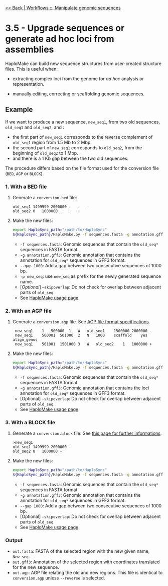 [<< Back | Workflows ::: Manipulate genomic sequences](edit_sequences.md)

# 3.5 - Upgrade sequences or generate ad hoc loci from assemblies 

HaploMake can build new sequence structures from user-created structure files. This is useful when:

* extracting complex loci from the genome for _ad hoc_ analysis or representation.

* manually editing, correcting or scaffolding genomic sequences.

  

## Example
If we want to produce a new sequence, `new_seq1`, from two old sequences, `old_seq1` and `old_seq2`, and :

* the first part of `new_seq1` corresponds to the reverse complement of `old_seq1` region from 1.5 Mb to 2 Mbp.
* the second part of `new_seq1`  corresponds to `old_seq2`, from the beginning of `old_seq2` to 1 Mbp.
* and there is a 1 Kb gap between the two old sequences.

The procedure differs based on the file format used for the conversion file (`BED`, `AGP` or `BLOCK`).

### 1. With a BED file

1. Generate a `conversion.bed` file:

   ```
   old_seq1	1499999	2000000	.	.	-
   old_seq2	0	1000000	.	.   +   
   ```

   

2. Make the new files:
   ```bash
   export HaploSync_path="/path/to/HaploSync"
   ${HaploSync_path}/HaploMake.py -f sequences.fasta -g annotation.gff3 -s conversion.bed --gap 1000 --format BED -p new_seq
   ```
   * `-f sequences.fasta`: Genomic sequences that contain the `old_seq*` sequences in FASTA format.
   * `-g annotation.gff3`: Genomic annotation that contains the annotation for `old_seq*` sequences in GFF3 format.
   * `--gap 1000`: Add a gap between two consecutive sequences of 1000 bp.
   * `-p new_seq`: use `new_seq` as prefix for the newly generated sequence name.
   * [*Optional*] `—skipoverlap`: Do not check for overlap between adjacent parts of `old_seq`.
   * See [HaploMake usage page](../Usage/HaploMake_usage.md).

### 2. With an AGP file

1. Generate a `conversion.agp` file. See [AGP file format specifications](https://www.ncbi.nlm.nih.gov/assembly/agp/AGP_Specification/).
   ```
    new_seq1	1	500000	1	W	old_seq1	1500000	2000000	-
    new_seq1	500001	501000	2	N	1000	scaffold	yes	align_genus
    new_seq1	501001	1501000	3	W	old_seq2	1	1000000 +   
   ```

2. Make the new files:
   ```bash
   export HaploSync_path="/path/to/HaploSync"
   ${HaploSync_path}/HaploMake.py -f sequences.fasta -g annotation.gff3 -s conversion.agp --format AGP 
   ```
   * `-f sequences.fasta`: Genomic sequences that contain the `old_seq*` sequences in FASTA format.
   * `-g annotation.gff3`: Genomic annotation that contains the loci annotation for `old_seq*` sequences in GFF3 format.
   * [Optional] `—skipoverlap`: Do not check for overlap between adjacent parts of `old_seq`.
   * See [HaploMake usage page](../Usage/HaploMake_usage.md).

### 3. With a BLOCK file

1. Generate a `conversion.block` file. See [this page for further informations](../block_format.md). 

   ```
   >new_seq1
   old_seq1	1499999	2000000	-
   old_seq2	0	1000000	+
   ```

2. Make the new files:

   ```bash
   export HaploSync_path="/path/to/HaploSync"
   ${HaploSync_path}/HaploMake.py -f sequences.fasta -g annotation.gff3 -s conversion.block --gap 1000 --format BLOCK
   ```
   * `-f sequences.fasta`: Genomic sequences that contain the `old_seq*` sequences in FASTA format.
   * `-g annotation.gff3`: Genomic annotation that contains the annotation for `old_seq*` sequences in GFF3 format.
   * `--gap 1000`: Add a gap between two consecutive sequences of 1000 bp.
   * [Optional] `—skipoverlap`: Do not check for overlap between adjacent parts of `old_seq`.
   * See [HaploMake usage page](../Usage/HaploMake_usage.md).

### Output

* `out.fasta`: FASTA of the selected region with the new given name, `New_seq`.
* `out.gff3`: Annotation of the selected region with coordinates translated for the new sequence.
* `out.agp`: AGP file relating the old and new regions. This file is identical to `conversion.agp` unless `--reverse` is selected.
